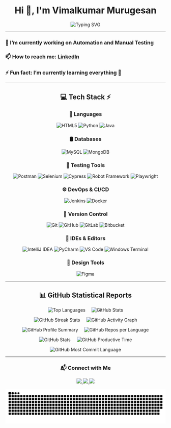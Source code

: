 <h1 align="center">Hi 👋, I'm Vimalkumar Murugesan</h1>

<p align="center">
  <img src="https://readme-typing-svg.herokuapp.com?font=Sriracha&color=D2D86E&lines=I'm+a+Test+Engineer"
    alt="Typing SVG">
</p>

---

### 🔭 I’m currently working on Automation and Manual Testing
### 📫 How to reach me: [LinkedIn](https://www.linkedin.com/in/vimalkumar-m/)
### ⚡ Fun fact: I’m currently learning everything 🤣


---

<div align="center">

  ## 💻 Tech Stack ⚡

  <h3 align="center">🧠 Languages</h3>

  ![HTML5](https://img.shields.io/badge/html5-E34F26?style=for-the-badge&logo=html5&logoColor=white)
  ![Python](https://img.shields.io/badge/python-3776AB?style=for-the-badge&logo=python&logoColor=white)
  ![Java](https://img.shields.io/badge/java-007396?style=for-the-badge&logo=java&logoColor=white)

  <h3 align="center">🛢 Databases</h3>

  ![MySQL](https://img.shields.io/badge/mysql-4479A1?style=for-the-badge&logo=mysql&logoColor=white)
  ![MongoDB](https://img.shields.io/badge/mongodb-4EA94B?style=for-the-badge&logo=mongodb&logoColor=white)

  <h3 align="center">🧪 Testing Tools</h3>

  ![Postman](https://img.shields.io/badge/Postman-FF6C37?style=for-the-badge&logo=postman&logoColor=white)
  ![Selenium](https://img.shields.io/badge/Selenium-43B02A?style=for-the-badge&logo=selenium&logoColor=white)
  ![Cypress](https://img.shields.io/badge/Cypress-4B7B5B?style=for-the-badge&logo=cypress&logoColor=white)
  ![Robot Framework](https://img.shields.io/badge/Robot_Framework-7AE2CF?style=for-the-badge&logo=robotframework&logoColor=white)
  ![Playwright](https://img.shields.io/badge/Playwright-003A70?style=for-the-badge&logo=playwright&logoColor=white)

  <h3 align="center">⚙️ DevOps & CI/CD</h3>

  ![Jenkins](https://img.shields.io/badge/jenkins-6d6b6d?style=for-the-badge&logo=jenkins&logoColor=white)
  ![Docker](https://img.shields.io/badge/docker-384d54?style=for-the-badge&logo=docker&logoColor=white)

  <h3 align="center">🔧 Version Control</h3>

  ![Git](https://img.shields.io/badge/git-f1502f?style=for-the-badge&logo=git&logoColor=white)
  ![GitHub](https://img.shields.io/badge/github-181717?style=for-the-badge&logo=github&logoColor=white)
  ![GitLab](https://img.shields.io/badge/gitlab-fc6d26?style=for-the-badge&logo=gitlab&logoColor=white)
  ![Bitbucket](https://img.shields.io/badge/bitbucket-2684FF?style=for-the-badge&logo=bitbucket&logoColor=white)

  <h3 align="center">🧰 IDEs & Editors</h3>

  ![IntelliJ IDEA](https://img.shields.io/badge/IntelliJ-00879E?style=for-the-badge&logo=intellijidea&logoColor=white)
  ![PyCharm](https://img.shields.io/badge/PyCharm-5F8B4C?style=for-the-badge&logo=pycharm&logoColor=white)
  ![VS Code](https://img.shields.io/badge/VS_Code-007ACC?style=for-the-badge&logo=visualstudiocode&logoColor=white)
  ![Windows Terminal](https://img.shields.io/badge/Windows_Terminal-4D4D4D?style=for-the-badge&logo=windows-terminal&logoColor=white)

  <h3 align="center">🎨 Design Tools</h3>

  ![Figma](https://img.shields.io/badge/figma-a259ff?style=for-the-badge&logo=figma&logoColor=white)

</div>

---

<h2 align="center">📊 GitHub Statistical Reports</h2>

<p align="center">
    <img src="https://github-readme-stats.vercel.app/api/top-langs?username=itsVimalkumaR&show_icons=true&theme=tokyonight" alt="Top Languages" />
    &nbsp;&nbsp;&nbsp;
    <img src="https://github-readme-stats.vercel.app/api?username=itsVimalkumaR&show_icons=true&theme=tokyonight" alt="GitHub Stats" />
</p>

<p align="center">
    <img src="https://github-readme-streak-stats-coral-one.vercel.app?user=itsVimalkumaR&theme=dark" alt="GitHub Streak Stats" alt="GitHub Streak Stats" />
    &nbsp;&nbsp;&nbsp;
    <img src="https://github-readme-activity-graph.vercel.app/graph?username=itsVimalkumaR&theme=tokyo-night&hide_border=true" alt="GitHub Activity Graph" />
</p>

<p align="center">
  <img src="https://github-profile-summary-cards.vercel.app/api/cards/profile-details?username=itsVimalkumaR&theme=tokyonight" alt="GitHub Profile Summary" />
  &nbsp;&nbsp;&nbsp;
  <img src="https://github-profile-summary-cards.vercel.app/api/cards/repos-per-language?username=itsVimalkumaR&theme=tokyonight" alt="GitHub Repos per Language" />
</p>

<p align="center">
  <img src="https://github-profile-summary-cards.vercel.app/api/cards/stats?username=itsVimalkumaR&theme=tokyonight" alt="GitHub Stats" />
  &nbsp;&nbsp;&nbsp;
  <img src="https://github-profile-summary-cards.vercel.app/api/cards/productive-time?username=itsVimalkumaR&theme=tokyonight" alt="GitHub Productive Time" />
</p>

<p align="center">
  <img src="https://github-profile-summary-cards.vercel.app/api/cards/most-commit-language?username=itsVimalkumaR&theme=tokyonight" alt="GitHub Most Commit Language" />
</p>




---

<h3 align="center">📬 Connect with Me</h3>

<p align="center">
  <a href="https://www.linkedin.com/in/vimalkumar-m/" target="_blank">
    <img src="https://img.shields.io/badge/-LinkedIn-%230077B5?style=for-the-badge&logo=linkedin&logoColor=white" />
  </a>
  <a href="mailto:vimalkumarm523@gmail.com">
    <img src="https://img.shields.io/badge/Gmail-D14836?style=for-the-badge&logo=gmail&logoColor=white" />
  </a>
  <a href="https://itsvimalkumar.github.io/portfolio/" target="_blank">
    <img src="https://img.shields.io/badge/Portfolio-GitHub?style=for-the-badge&logo=Portfolio&logoColor=white" />
  </a>
</p>


<p align="center">
  <img src="https://raw.githubusercontent.com/itsVimalkumaR/itsVimalkumaR/output/github-contributions-dark.svg"
    alt="Snake animation" />
</p>
